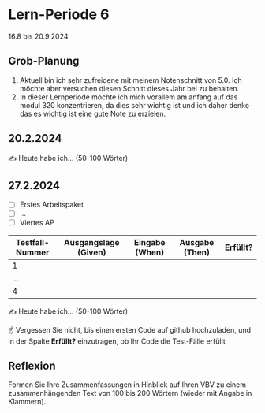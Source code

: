 # Lern-Periode 6

16.8 bis 20.9.2024

## Grob-Planung

1. Aktuell bin ich sehr zufreidene mit meinem Notenschnitt von 5.0. Ich möchte aber versuchen diesen Schnitt dieses Jahr bei zu behalten.
2. In dieser Lernperiode möchte ich mich vorallem am anfang auf das modul 320 konzentrieren, da dies sehr wichtig ist und ich daher denke das es wichtig ist eine gute Note zu erzielen.

## 20.2.2024

✍️ Heute habe ich... (50-100 Wörter)

## 27.2.2024

- [ ] Erstes Arbeitspaket
- [ ] ...
- [ ] Viertes AP

| Testfall-Nummer | Ausgangslage (Given) | Eingabe (When) | Ausgabe (Then) | Erfüllt? |
| --------------- | -------------------- | -------------- | -------------- | -------- |
| 1               |                      |                |                |          |
| ...             |                      |                |                |          |
| 4               |                      |                |                |          |

✍️ Heute habe ich... (50-100 Wörter)

☝️ Vergessen Sie nicht, bis einen ersten Code auf github hochzuladen, und in der Spalte **Erfüllt?** einzutragen, ob Ihr Code die Test-Fälle erfüllt



## Reflexion

Formen Sie Ihre Zusammenfassungen in Hinblick auf Ihren VBV zu einem zusammenhängenden Text von 100 bis 200 Wörtern (wieder mit Angabe in Klammern).
